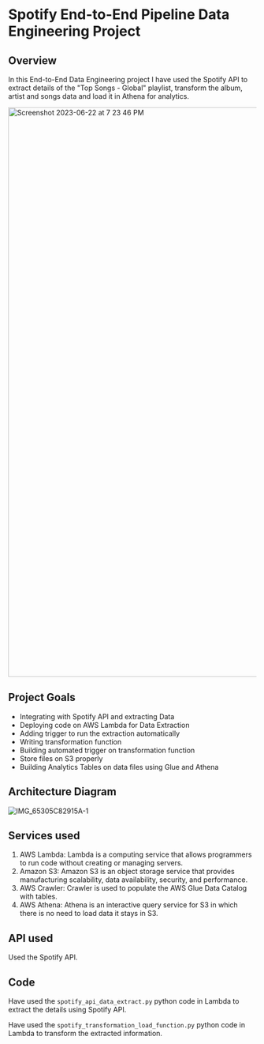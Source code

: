 # Spotify End-to-End Pipeline Data Engineering Project

## Overview

In this End-to-End Data Engineering project I have used the Spotify API to extract details of the "Top Songs - Global" playlist, transform the album, artist and songs data and load it in Athena for analytics.

<img width="1153" alt="Screenshot 2023-06-22 at 7 23 46 PM" src="https://github.com/sid-510/Spotify_Data_Engineering_Project/assets/96101913/d03f5e42-ecdb-4405-a8e6-bb39cf663d89">

## Project Goals
- Integrating with Spotify API and extracting Data
- Deploying code on AWS Lambda for Data Extraction
- Adding trigger to run the extraction automatically
- Writing transformation function
- Building automated trigger on transformation function
- Store files on S3 properly
- Building Analytics Tables on data files using Glue and Athena

## Architecture Diagram

![IMG_65305C82915A-1](https://github.com/sid-510/Spotify_Data_Engineering_Project/assets/96101913/8e78ac5f-6cda-4eb7-bbaa-73ea13706fec)

## Services used
1. AWS Lambda: Lambda is a computing service that allows programmers to run code without creating or managing servers.
2. Amazon S3: Amazon S3 is an object storage service that provides manufacturing scalability, data availability, security, and performance.
3. AWS Crawler: Crawler is used to populate the AWS Glue Data Catalog with tables. 
4. AWS Athena: Athena is an interactive query service for S3 in which there is no need to load data it stays in S3.

## API used

Used the Spotify API.

## Code

Have used the ``spotify_api_data_extract.py`` python code in Lambda to extract the details using Spotify API.

Have used the ``spotify_transformation_load_function.py`` python code in Lambda to transform the extracted information.
